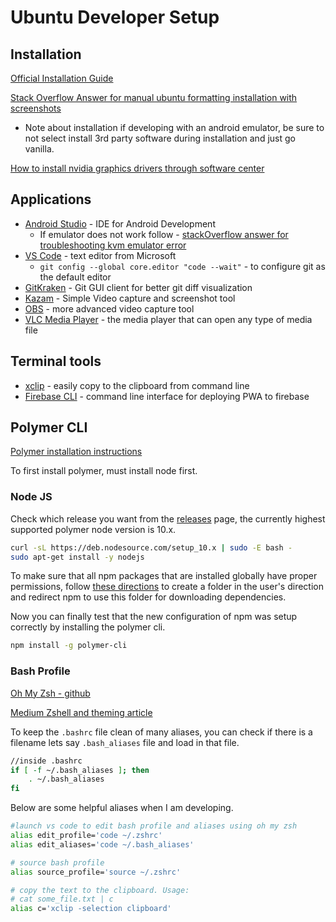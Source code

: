 # Ubuntu Developer Setup

## Installation 

[Official Installation Guide](https://help.ubuntu.com/lts/installation-guide/amd64/index.html)

[Stack Overflow Answer for manual ubuntu formatting installation with screenshots](https://askubuntu.com/a/343352)

* Note about installation if developing with an android emulator, be sure to not select install 3rd party software during installation and just go vanilla. 

[How to install nvidia graphics drivers through software center](https://www.cyberciti.biz/faq/ubuntu-linux-install-nvidia-driver-latest-proprietary-driver/)


## Applications

* [Android Studio](https://developer.android.com/studio/install#linux) - IDE for Android Development
    * If emulator does not work follow - [stackOverflow answer for troubleshooting kvm emulator error](https://stackoverflow.com/a/57653090/7900721)
* [VS Code](https://code.visualstudio.com/docs/?dv=linux64_deb) - text editor from Microsoft
  * `git config --global core.editor "code --wait"` - to configure git as the default editor
* [GitKraken](https://www.gitkraken.com/) - Git GUI client for better git diff visualization
* [Kazam](https://launchpad.net/kazam) - Simple Video capture and screenshot tool
* [OBS](https://obsproject.com/wiki/install-instructions#linux) - more advanced video capture tool
* [VLC Media Player](https://www.videolan.org/vlc/index.html) - the media player that can open any type of media file

## Terminal tools

* [xclip](https://avilpage.com/2014/04/access-clipboard-from-terminal-in.html) - easily copy to the clipboard from command line 
* [Firebase CLI](https://github.com/firebase/firebase-tools) - command line interface for deploying PWA to firebase

## Polymer CLI

[Polymer installation instructions](https://polymer-library.polymer-project.org/3.0/docs/install-3-0#cli)

To first install polymer, must install node first. 

### Node JS

Check which release you want from the [releases](https://github.com/nodesource/distributions/blob/master/README.md#debinstall) page, the currently highest supported polymer node version is 10.x. 

```bash
curl -sL https://deb.nodesource.com/setup_10.x | sudo -E bash -
sudo apt-get install -y nodejs
```     

To make sure that all npm packages that are installed globally have proper permissions, follow [these directions](https://docs.npmjs.com/resolving-eacces-permissions-errors-when-installing-packages-globally) to create a folder in the user's direction and redirect npm to use this folder for downloading dependencies.

Now you can finally test that the new configuration of npm was setup correctly by installing the polymer cli. 

```bash
npm install -g polymer-cli
```

### Bash Profile

[Oh My Zsh - github](https://github.com/robbyrussell/oh-my-zsh)

[Medium Zshell and theming article](https://medium.com/wearetheledger/oh-my-zsh-made-for-cli-lovers-installation-guide-3131ca5491fb)



To keep the `.bashrc` file clean of many aliases, you can check if there is a filename lets say `.bash_aliases` file and load in that file. 

```bash
//inside .bashrc
if [ -f ~/.bash_aliases ]; then
    . ~/.bash_aliases
fi
```

Below are some helpful aliases when I am developing. 

```bash
#launch vs code to edit bash profile and aliases using oh my zsh
alias edit_profile='code ~/.zshrc'
alias edit_aliases='code ~/.bash_aliases'

# source bash profile
alias source_profile='source ~/.zshrc'

# copy the text to the clipboard. Usage: 
# cat some_file.txt | c 
alias c='xclip -selection clipboard' 
```

